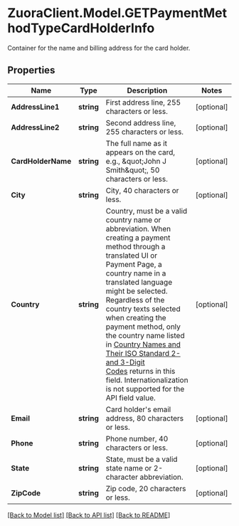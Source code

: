 # ZuoraClient.Model.GETPaymentMethodTypeCardHolderInfo
Container for the name and billing address for the card holder. 

## Properties

Name | Type | Description | Notes
------------ | ------------- | ------------- | -------------
**AddressLine1** | **string** | First address line, 255 characters or less.  | [optional] 
**AddressLine2** | **string** | Second address line, 255 characters or less.  | [optional] 
**CardHolderName** | **string** | The full name as it appears on the card, e.g., \&quot;John J Smith\&quot;, 50 characters or less.  | [optional] 
**City** | **string** | City, 40 characters or less.  | [optional] 
**Country** | **string** | Country, must be a valid country name or abbreviation. When creating a payment method through a translated UI or Payment Page, a country name in a translated language might be selected. Regardless of the country texts selected when creating the payment method, only the country name listed in [Country Names and Their ISO Standard 2- and 3-Digit Codes](https://knowledgecenter.zuora.com/BB_Introducing_Z_Business/D_Country%2C_State%2C_and_Province_Codes/A_Country_Names_and_Their_ISO_Codes) returns in this field. Internationalization is not supported for the API field value.  | [optional] 
**Email** | **string** | Card holder&#39;s email address, 80 characters or less.  | [optional] 
**Phone** | **string** | Phone number, 40 characters or less.  | [optional] 
**State** | **string** | State, must be a valid state name or 2-character abbreviation.  | [optional] 
**ZipCode** | **string** | Zip code, 20 characters or less.  | [optional] 

[[Back to Model list]](../README.md#documentation-for-models) [[Back to API list]](../README.md#documentation-for-api-endpoints) [[Back to README]](../README.md)

